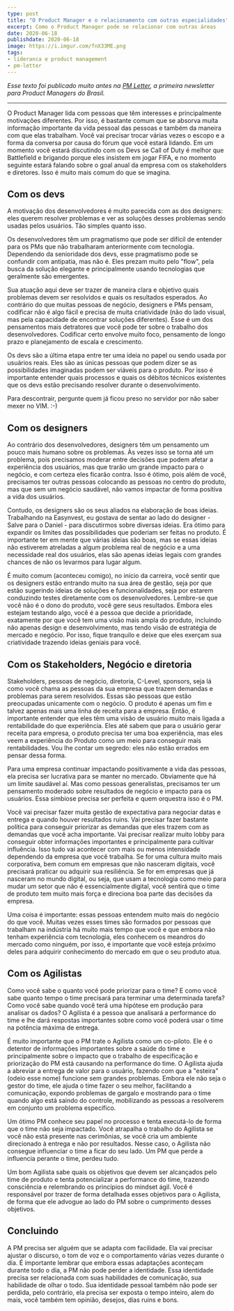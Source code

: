 ```yaml
---
type: post
title: "O Product Manager e o relacionamento com outras especialidades"
excerpt: Como o Product Manager pode se relacionar com outras áreas
date: 2020-06-18
publishdate: 2020-06-18
image: https://i.imgur.com/fnX33ME.png
tags:
- lideranca e product management
- pm-letter
---
```


_Esse texto foi publicado muito antes na [PM Letter](https://pmletter.substack.com/about), a primeira newsletter para Product Managers do Brasil._

---

O Product Manager lida com pessoas que têm interesses e principalmente motivações diferentes. Por isso, é bastante comum que se absorva muita informação importante da vida pessoal das pessoas e também da maneira com que elas trabalham. Você vai precisar trocar várias vezes o escopo e a forma da conversa por causa do fórum que você estará lidando. Em um momento você estará discutindo com os Devs se Call of Duty é melhor que Battlefield e brigando porque eles insistem em jogar FIFA, e no momento seguinte estará falando sobre o goal anual da empresa com os stakeholders e diretores. Isso é muito mais comum do que se imagina.

## Com os devs
A motivação dos desenvolvedores é muito parecida com as dos designers: eles querem resolver problemas e ver as soluções desses problemas sendo usadas pelos usuários. Tão simples quanto isso.

Os desenvolvedores têm um pragmatismo que pode ser difícil de entender para os PMs que não trabalharam anteriormente com tecnologia. Dependendo da senioridade dos devs, esse pragmatismo pode se confundir com antipatia, mas não é. Eles prezam muito pelo "flow", pela busca da solução elegante e principalmente usando tecnologias que geralmente são emergentes.

Sua atuação aqui deve ser trazer de maneira clara e objetivo quais problemas devem ser resolvidos e quais os resultados esperados. Ao contrário do que muitas pessoas de negócio, designers e PMs pensam, codificar não é algo fácil e precisa de muita criatividade (não do lado visual, mas pela capacidade de encontrar soluções diferentes). Esse é um dos pensamentos mais detratores que você pode ter sobre o trabalho dos desenvolvedores. Codificar certo envolve muito foco, pensamento de longo prazo e planejamento de escala e crescimento.

Os devs são a última etapa entre ter uma ideia no papel ou sendo usada por usuários reais. Eles são as únicas pessoas que podem dizer se as possibilidades imaginadas podem ser viáveis para o produto. Por isso é importante entender quais processos e quais os débitos técnicos existentes que os devs estão precisando resolver durante o desenvolvimento.

Para descontrair, pergunte quem já ficou preso no servidor por não saber mexer no VIM. :-)

## Com os designers
Ao contrário dos desenvolvedores, designers têm um pensamento um pouco mais humano sobre os problemas. Às vezes isso se torna até um problema, pois precisamos moderar entre decisões que podem afetar a experiência dos usuários, mas que trarão um grande impacto para o negócio, e com certeza eles ficarão contra. Isso é ótimo, pois além de você, precisamos ter outras pessoas colocando as pessoas no centro do produto, mas que sem um negócio saudável, não vamos impactar de forma positiva a vida dos usuários.

Contudo, os designers são os seus aliados na elaboração de boas ideias. Trabalhando na Easynvest, eu gostava de sentar ao lado do designer - Salve para o Daniel - para discutirmos sobre diversas ideias. Era ótimo para expandir os limites das possibilidades que poderiam ser feitas no produto. É importante ter em mente que várias ideias são boas, mas se essas ideias não estiverem atreladas a algum problema real de negócio e a uma necessidade real dos usuários, elas são apenas ideias legais com grandes chances de não os levarmos para lugar algum.

É muito comum (aconteceu comigo), no início da carreira, você sentir que os designers estão entrando muito na sua área de gestão, seja por que estão sugerindo ideias de soluções e funcionalidades, seja por estarem conduzindo testes diretamente com os desenvolvedores. Lembre-se que você não é o dono do produto, você gere seus resultados. Embora eles estejam testando algo, você é a pessoa que decide a prioridade, exatamente por que você tem uma visão mais ampla do produto, incluindo não apenas design e desenvolvimento, mas tendo visão de estratégia de mercado e negócio. Por isso, fique tranquilo e deixe que eles exerçam sua criatividade trazendo ideias geniais para você.

## Com os Stakeholders, Negócio e diretoria
Stakeholders, pessoas de negócio, diretoria, C-Level, sponsors, seja lá como você chama as pessoas da sua empresa que trazem demandas e problemas para serem resolvidos. Essas são pessoas que estão preocupadas unicamente com o negócio. O produto é apenas um fim e talvez apenas mais uma linha de receita para a empresa. Então, é importante entender que eles têm uma visão de usuário muito mais ligada a rentabilidade do que experiência. Eles até sabem que para o usuário gerar receita para empresa, o produto precisa ter uma boa experiência, mas eles veem a experiência do Produto como um meio para conseguir mais rentabilidades. Vou lhe contar um segredo: eles não estão errados em pensar dessa forma.

Para uma empresa continuar impactando positivamente a vida das pessoas, ela precisa ser lucrativa para se manter no mercado. Obviamente que há um limite saudável aí. Mas como pessoas generalistas, precisamos ter um pensamento moderado sobre resultados de negócio e impacto para os usuários. Essa simbiose precisa ser perfeita e quem orquestra isso é o PM.

Você vai precisar fazer muita gestão de expectativa para negociar datas e entrega e quando houver resultados ruins. Vai precisar fazer bastante política para conseguir priorizar as demandas que eles trazem com as demandas que você acha importante. Vai precisar realizar muito lobby para conseguir obter informações importantes e principalmente para cultivar influência. Isso tudo vai acontecer com mais ou menos intensidade dependendo da empresa que você trabalha. Se for uma cultura muito mais corporativa, bem comum em empresas que não nasceram digitais, você precisará praticar ou adquirir sua resiliência. Se for em empresas que já nasceram no mundo digital, ou seja, que usam a tecnologia como meio para mudar um setor que não é essencialmente digital, você sentirá que o time de produto tem muito mais força e direciona boa parte das decisões da empresa.

Uma coisa é importante: essas pessoas entendem muito mais do negócio do que você. Muitas vezes esses times são formados por pessoas que trabalham na indústria há muito mais tempo que você e que embora não tenham experiência com tecnologia, eles conhecem os meandros do mercado como ninguém, por isso, é importante que você esteja próximo deles para adquirir conhecimento do mercado em que o seu produto atua.

## Com os Agilistas
Como você sabe o quanto você pode priorizar para o time? E como você sabe quanto tempo o time precisará para terminar uma determinada tarefa? Como você sabe quando você terá uma hipótese em produção para analisar os dados? O Agilista é a pessoa que analisará a performance do time e lhe dará respostas importantes sobre como você poderá usar o time na potência máxima de entrega.

É muito importante que o PM trate o Agilista como um co-piloto. Ele é o detentor de informações importantes sobre a saúde do time e principalmente sobre o impacto que o trabalho de especificação e priorização do PM está causando na performance do time. O Agilista ajuda a abreviar a entrega de valor para o usuário, fazendo com que a "esteira" (odeio esse nome) funcione sem grandes problemas. Embora ele não seja o gestor do time, ele ajuda o time fazer o seu melhor, facilitando a comunicação, expondo problemas de gargalo e mostrando para o time quando algo está saindo do controle, mobilizando as pessoas a resolverem em conjunto um problema específico.

Um ótimo PM conhece seu papel no processo e tenta executá-lo de forma que o time não seja impactado. Você atrapalha o trabalho do Agilista se você não está presente nas cerimônias, se você cria um ambiente direcionado à entrega e não por resultados. Nesse caso, o Agilista não consegue influenciar o time a ficar do seu lado. Um PM que perde a influencia perante o time, perdeu tudo.

Um bom Agilista sabe quais os objetivos que devem ser alcançados pelo time de produto e tenta potencializar a performance do time, trazendo consciência e relembrando os princípios do mindset ágil. Você é responsável por trazer de forma detalhada esses objetivos para o Agilista, de forma que ele advogue ao lado do PM sobre o cumprimento desses objetivos.

## Concluindo
A PM precisa ser alguém que se adapta com facilidade. Ela vai precisar ajustar o discurso, o tom de voz e o comportamento várias vezes durante o dia. É importante lembrar que embora essas adaptações aconteçam durante todo o dia, a PM não pode perder a identidade. Essa identidade precisa ser relacionada com suas habilidades de comunicação, sua habilidade de olhar o todo. Sua identidade pessoal também não pode ser perdida, pelo contrário, ela precisa ser exposta o tempo inteiro, alem do mais, você também tem opinião, desejos, dias ruins e bons.
